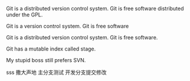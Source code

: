 Git is a distributed version control system.
Git is free software distributed under the GPL.

Git is a version control system.
Git is free software

Git is a distributed version control system.
Git is free software.

Git has a mutable index called stage.

My stupid boss still prefers SVN.

sss
撒大声地
主分支测试
开发分支提交修改